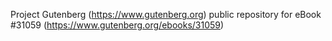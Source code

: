 Project Gutenberg (https://www.gutenberg.org) public repository for eBook #31059 (https://www.gutenberg.org/ebooks/31059)
